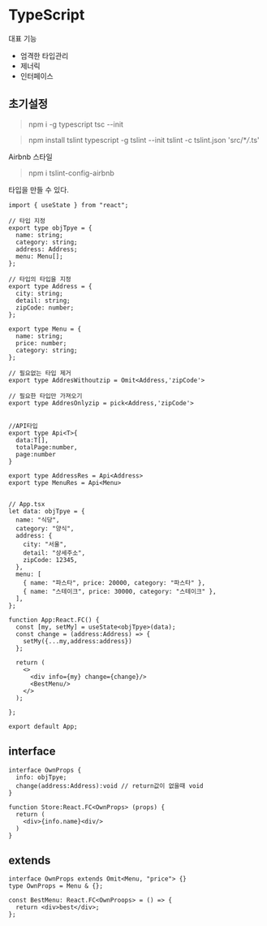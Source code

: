 # TypeScript

대표 기능

- 엄격한 타입관리
- 제너릭
- 인터페이스

## 초기설정

> npm i -g typescript
> tsc --init

> npm install tslint typescript -g
> tslint --init
> tslint -c tslint.json 'src/\*_/_.ts'

Airbnb 스타일

> npm i tslint-config-airbnb

타입을 만들 수 있다.

```tsx
import { useState } from "react";

// 타입 지정
export type objTpye = {
  name: string;
  category: string;
  address: Address;
  menu: Menu[];
};

// 타입의 타입을 지정
export type Address = {
  city: string;
  detail: string;
  zipCode: number;
};

export type Menu = {
  name: string;
  price: number;
  category: string;
};

// 필요없는 타입 제거
export type AddresWithoutzip = Omit<Address,'zipCode'>

// 필요한 타입만 가져오기
export type AddresOnlyzip = pick<Address,'zipCode'>


//API타입
export type Api<T>{
  data:T[],
  totalPage:number,
  page:number
}

export type AddressRes = Api<Address>
export type MenuRes = Api<Menu>


// App.tsx
let data: objTpye = {
  name: "식당",
  category: "양식",
  address: {
    city: "서울",
    detail: "상세주소",
    zipCode: 12345,
  },
  menu: [
    { name: "파스타", price: 20000, category: "파스타" },
    { name: "스테이크", price: 30000, category: "스테이크" },
  ],
};

function App:React.FC() {
  const [my, setMy] = useState<objTpye>(data);
  const change = (address:Address) => {
    setMy({...my,address:address})
  };

  return (
    <>
      <div info={my} change={change}/>
      <BestMenu/>
    </>
  );

};

export default App;
```

## interface

```tsx
interface OwnProps {
  info: objTpye;
  change(address:Address):void // return값이 없을때 void
}

function Store:React.FC<OwnProps> (props) {
  return (
    <div>{info.name}<div/>
  )
}
```

## extends

```tsx
interface OwnProps extends Omit<Menu, "price"> {}
type OwnProps = Menu & {};

const BestMenu: React.FC<OwnProops> = () => {
  return <div>best</div>;
};
```
